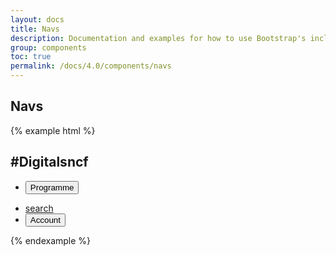 ```yaml
---
layout: docs
title: Navs
description: Documentation and examples for how to use Bootstrap's included navigation components.
group: components
toc: true
permalink: /docs/4.0/components/navs
---
```


## Navs

{% example html %}
<div class="actionbar">
  <div class="container">
    <h2 class="h1">#Digitalsncf</h2>
    <ul class="actionbar-nav">
      <li class="actionbar-nav-item">
        <button type="button" class="actionbar-nav-link">Programme <i class="icons-arrow-right ml-1"></i></button>
        <div class="actionbar-menu">
          <div class="actionbar-menu-primary">
            <div class="actionbar-menu-head">
            </div>
          </div>
          <div class="actionbar-menu-secondary">
            <div class="actionbar-menu-head">
            </div>
          </div>
        </div>
      </li>
    </ul>
    <ul class="toolbar mb-0">
      <li class="toolbar-item">
        <a href="#" class="btn btn-sm btn-transparent toolbar-item-spacing">
          <span class="sr-only">search</span>
          <i class="icons-search icon-size-1x25"></i>
        </a>
      </li>
      <li class="toolbar-item">
        <button class="btn btn-sm btn-transparent toolbar-item-spacing">
          <span class="sr-only">Account</span>
          <i class="icons-account-offline icon-size-1x25"></i>
        </button>
      </li>
    </ul>
  </div>
</div>
{% endexample %}